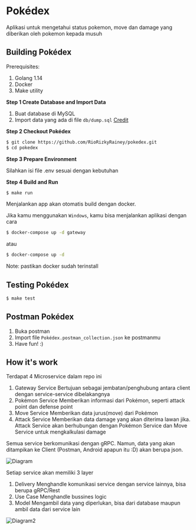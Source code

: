# Pokédex

Aplikasi untuk mengetahui status pokemon, move dan damage yang diberikan oleh pokemon kepada musuh

## Building Pokédex

Prerequisites:

1. Golang 1.14
2. Docker
3. Make utility

**Step 1 Create Database and Import Data**

1. Buat database di MySQL
2. Import data yang ada di file `db/dump.sql` [Credit]([https://link](https://github.com/brianr852/Pokemon-Database))

**Step 2 Checkout Pokédex**

```.bash
$ git clone https://github.com/RioRizkyRainey/pokedex.git
$ cd pokedex
```

**Step 3 Prepare Environment**

Silahkan isi file .env sesuai dengan kebutuhan

**Step 4 Build and Run**

```bash
$ make run
```
Menjalankan app akan otomatis build dengan docker.

Jika kamu menggunakan `Windows`, kamu bisa menjalankan aplikasi dengan cara
```bash
$ docker-compose up -d gateway
```

atau

```bash
$ docker-compose up -d
```

Note: pastikan docker sudah terinstall

## Testing Pokédex

```bash
$ make test
``` 

## Postman Pokédex

1. Buka postman
2. Import file `Pokédex.postman_collection.json` ke postmanmu
3. Have fun! :)

## How it's work

Terdapat 4 Microservice dalam repo ini
1. Gateway Service
   Bertujuan sebagai jembatan/penghubung antara client dengan service-service dibelakangnya
2. Pokémon Service
   Memberikan informasi dari Pokémon, seperti attack point dan defense point
3. Move Service
   Memberikan data jurus(move) dari Pokémon
4. Attack Service
   Memberikan data damage yang akan diterima lawan jika. Attack Service akan berhubungan dengan Pokémon Service dan Move Service untuk mengkalkulasi damage

Semua service berkomunikasi dengan gRPC. Namun, data yang akan ditampikan ke Client (Postman, Android apapun itu :D) akan berupa json.

![Diagram](https://github.com/RioRizkyRainey/pokedex/blob/master/assets/diagram.png)

Setiap service akan memiliki 3 layer
1. Delivery
   Menghandle komunikasi service dengan service lainnya, bisa berupa gRPC/Rest
2. Use Case
   Menghandle bussines logic
3. Model
   Mengambil data yang diperlukan, bisa dari database maupun ambil data dari service lain

![Diagram2](https://github.com/RioRizkyRainey/pokedex/blob/master/assets/diagram2.png)

